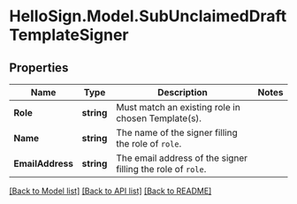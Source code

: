 # HelloSign.Model.SubUnclaimedDraftTemplateSigner

## Properties

Name | Type | Description | Notes
------------ | ------------- | ------------- | -------------
**Role** | **string** |  Must match an existing role in chosen Template(s).  | 
**Name** | **string** |  The name of the signer filling the role of `role`.  | 
**EmailAddress** | **string** |  The email address of the signer filling the role of `role`.  | 

[[Back to Model list]](../README.md#documentation-for-models) [[Back to API list]](../README.md#documentation-for-api-endpoints) [[Back to README]](../README.md)

